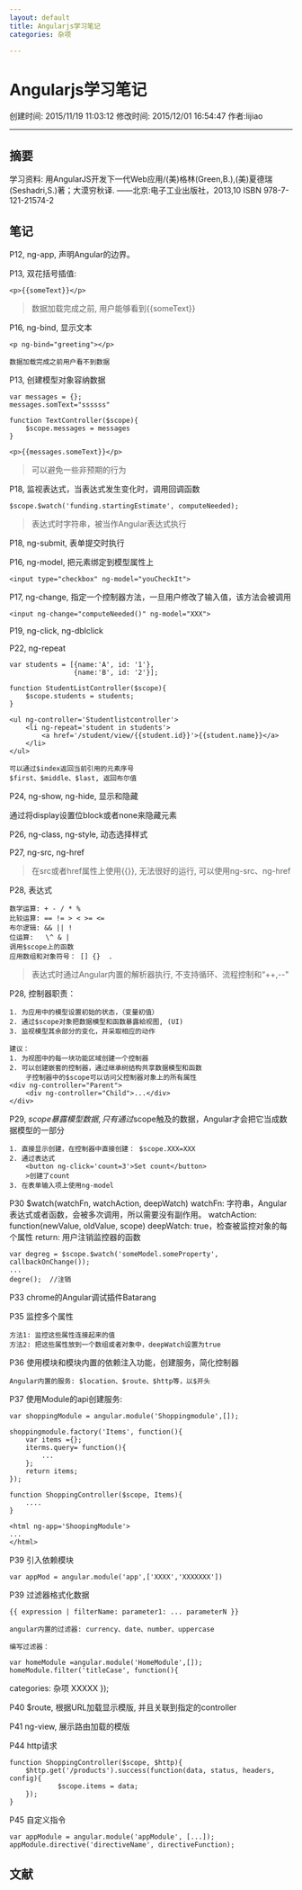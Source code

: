 ```yaml
---
layout: default
title: Angularjs学习笔记
categories: 杂项

---
```


# Angularjs学习笔记
创建时间: 2015/11/19 11:03:12  修改时间: 2015/12/01 16:54:47 作者:lijiao

----

## 摘要

学习资料:  用AngularJS开发下一代Web应用/(美)格林(Green,B.),(美)夏德瑞(Seshadri,S.)著；大漠穷秋译. ——北京:电子工业出版社，2013,10 ISBN 978-7-121-21574-2

## 笔记

P12, ng-app, 声明Angular的边界。

P13, 双花括号插值:

	<p>{{someText}}</p>

>数据加载完成之前, 用户能够看到{{someText}}

P16, ng-bind, 显示文本

	<p ng-bind="greeting"></p>

	数据加载完成之前用户看不到数据

P13, 创建模型对象容纳数据

	var messages = {};
	messages.somText="ssssss"

	function TextController($scope){
		$scope.messages = messages
	}

	<p>{{messages.someText}}</p>

>可以避免一些非预期的行为


P18, 监视表达式，当表达式发生变化时，调用回调函数

	$scope.$watch('funding.startingEstimate', computeNeeded);

>表达式时字符串，被当作Angular表达式执行

P18, ng-submit, 表单提交时执行

P16, ng-model, 把元素绑定到模型属性上

	<input type="checkbox" ng-model="youCheckIt">

P17, ng-change, 指定一个控制器方法，一旦用户修改了输入值，该方法会被调用

	<input ng-change="computeNeeded()" ng-model="XXX">

P19, ng-click, ng-dblclick

P22, ng-repeat

	var students = [{name:'A', id: '1'},
	                {name:'B', id: '2'}];
	
	function StudentListController($scope){
		$scope.students = students;
	}
	
	<ul ng-controller='Studentlistcontroller'>
		<li ng-repeat='student in students'>
			<a href='/student/view/{{student.id}}'>{{student.name}}</a>
		</li>
	</ul>
	
	可以通过$index返回当前引用的元素序号
	$first、$middle、$last, 返回布尔值

P24, ng-show, ng-hide, 显示和隐藏

通过将display设置位block或者none来隐藏元素

P26, ng-class, ng-style, 动态选择样式

P27, ng-src, ng-href

>在src或者href属性上使用{{}}, 无法很好的运行, 可以使用ng-src、ng-href

P28, 表达式

	数学运算: + - / * %
	比较运算: == != > < >= <=
	布尔逻辑: && || !
	位运算:   \^ & |
	调用$scope上的函数
	应用数组和对象符号： [] {}  .

>表达式时通过Angular内置的解析器执行, 不支持循环、流程控制和“++,--"

P28, 控制器职责：

	1. 为应用中的模型设置初始的状态，（变量初值）
	2. 通过$scope对象把数据模型和函数暴露給视图, (UI)
	3. 监视模型其余部分的变化，并采取相应的动作

	建议：
	1. 为视图中的每一块功能区域创建一个控制器
	2. 可以创建嵌套的控制器，通过继承树结构共享数据模型和函数
		子控制器中的$scope可以访问父控制器对象上的所有属性
	<div ng-controller="Parent">
		<div ng-controller="Child">...</div>
	</div>

P29, $scope暴露模型数据, 只有通过$scope触及的数据，Angular才会把它当成数据模型的一部分

	1. 直接显示创建，在控制器中直接创建： $scope.XXX=XXX
	2. 通过表达式
		<button ng-click='count=3'>Set count</button>
		>创建了count
	3. 在表单输入项上使用ng-model

P30 $watch(watchFn, watchAction, deepWatch)
	watchFn:      字符串，Angular表达式或者函数，会被多次调用，所以需要没有副作用。
	watchAction:  function(newValue, oldValue, scope)
	deepWatch:    true，检查被监控对象的每个属性
	return:       用户注销监控器的函数

	var degreg = $scope.$watch('someModel.someProperty', callbackOnChange());
	...
	degre();  //注销

P33 chrome的Angular调试插件Batarang

P35 监控多个属性

	方法1: 监控这些属性连接起来的值
	方法2: 把这些属性放到一个数组或者对象中，deepWatch设置为true

P36 使用模块和模块内置的依赖注入功能，创建服务，简化控制器

	Angular内置的服务: $location、$route、$http等，以$开头

P37 使用Module的api创建服务:

	var shoppingModule = angular.module('Shoppingmodule',[]);

	shoppingmodule.factory('Items', function(){
		var items ={};
		iterms.query= function(){
			...
		};
		return items;
	});
	
	function ShoppingController($scope, Items){
		....
	}

	<html ng-app='ShoopingModule'>
	...
	</html>

P39 引入依赖模块

	var appMod = angular.module('app',['XXXX','XXXXXXX'])

P39 过滤器格式化数据

	{{ expression | filterName: parameter1: ... parameterN }}

	angular内置的过滤器: currency、date、number、uppercase

	编写过滤器：

	var homeModule =angular.module('HomeModule',[]);
	homeModule.filter('titleCase', function(){
categories: 杂项
		XXXXX
		});

P40 $route, 根据URL加载显示模版, 并且关联到指定的controller

P41 ng-view, 展示路由加载的模版

P44 http请求

	function ShoppingController($scope, $http){
		$http.get('/products').success(function(data, status, headers, config){
				$scope.items = data;
		});
	}

P45 自定义指令

	var appModule = angular.module('appModule', [...]);
	appModule.directive('directiveName', directiveFunction);


## 文献



